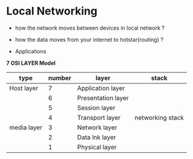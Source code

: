 # Local Networking

* how the network moves between devices in local network ?

* how the data moves from your internet to hotstar(routing) ?

* Applications

**7 OSI LAYER Model**

| type | number | layer | stack |
| ----- | ----- | ----- | ------ |                    
| Host layer | 7 | Application layer |                
|            | 6 | Presentation layer |               
|             | 5 | Session layer |                    
|             | 4 | Transport layer | networking stack 
| media layer | 3 | Network layer |                   
|              | 2 | Data lnk layer |                  
|              | 1 | Physical layer |                  

